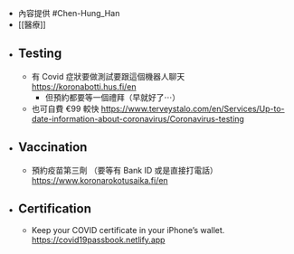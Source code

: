 - 內容提供 #Chen-Hung_Han
- [[醫療]]
- ## Testing
	- 有 Covid 症狀要做測試要跟這個機器人聊天 https://koronabotti.hus.fi/en
		- 但預約都要等一個禮拜（早就好了⋯）
	- 也可自費 €99 較快 https://www.terveystalo.com/en/Services/Up-to-date-information-about-coronavirus/Coronavirus-testing
- ## Vaccination
	- 預約疫苗第三劑 （要等有 Bank ID 或是直接打電話） https://www.koronarokotusaika.fi/en
- ## Certification
	- Keep your COVID certificate in your iPhone’s wallet. https://covid19passbook.netlify.app